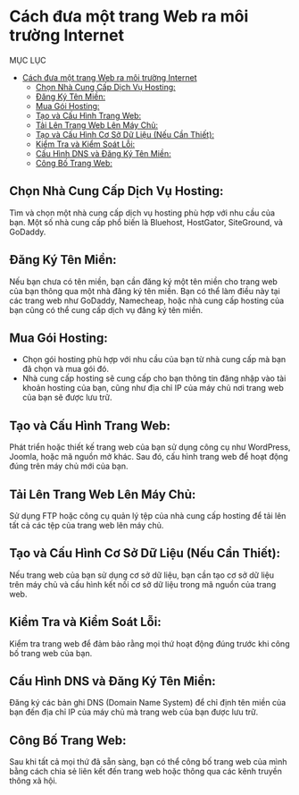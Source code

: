 # Cách đưa một trang Web ra môi trường Internet
MỤC LỤC
- [Cách đưa một trang Web ra môi trường Internet](#cách-đưa-một-trang-web-ra-môi-trường-internet)
  - [Chọn Nhà Cung Cấp Dịch Vụ Hosting:](#chọn-nhà-cung-cấp-dịch-vụ-hosting)
  - [Đăng Ký Tên Miền:](#đăng-ký-tên-miền)
  - [Mua Gói Hosting:](#mua-gói-hosting)
  - [Tạo và Cấu Hình Trang Web:](#tạo-và-cấu-hình-trang-web)
  - [Tải Lên Trang Web Lên Máy Chủ:](#tải-lên-trang-web-lên-máy-chủ)
  - [Tạo và Cấu Hình Cơ Sở Dữ Liệu (Nếu Cần Thiết):](#tạo-và-cấu-hình-cơ-sở-dữ-liệu-nếu-cần-thiết)
  - [Kiểm Tra và Kiểm Soát Lỗi:](#kiểm-tra-và-kiểm-soát-lỗi)
  - [Cấu Hình DNS và Đăng Ký Tên Miền:](#cấu-hình-dns-và-đăng-ký-tên-miền)
  - [Công Bố Trang Web:](#công-bố-trang-web)

## Chọn Nhà Cung Cấp Dịch Vụ Hosting:
Tìm và chọn một nhà cung cấp dịch vụ hosting phù hợp với nhu cầu của bạn. Một số nhà cung cấp phổ biến là Bluehost, HostGator, SiteGround, và GoDaddy.

## Đăng Ký Tên Miền:
Nếu bạn chưa có tên miền, bạn cần đăng ký một tên miền cho trang web của bạn thông qua một nhà đăng ký tên miền. Bạn có thể làm điều này tại các trang web như GoDaddy, Namecheap, hoặc nhà cung cấp hosting của bạn cũng có thể cung cấp dịch vụ đăng ký tên miền.

## Mua Gói Hosting:
- Chọn gói hosting phù hợp với nhu cầu của bạn từ nhà cung cấp mà bạn đã chọn và mua gói đó.
- Nhà cung cấp hosting sẽ cung cấp cho bạn thông tin đăng nhập vào tài khoản hosting của bạn, cũng như địa chỉ IP của máy chủ nơi trang web của bạn sẽ được lưu trữ.

## Tạo và Cấu Hình Trang Web:
Phát triển hoặc thiết kế trang web của bạn sử dụng công cụ như WordPress, Joomla, hoặc mã nguồn mở khác. Sau đó, cấu hình trang web để hoạt động đúng trên máy chủ mới của bạn.

## Tải Lên Trang Web Lên Máy Chủ:
Sử dụng FTP hoặc công cụ quản lý tệp của nhà cung cấp hosting để tải lên tất cả các tệp của trang web lên máy chủ.

## Tạo và Cấu Hình Cơ Sở Dữ Liệu (Nếu Cần Thiết):
Nếu trang web của bạn sử dụng cơ sở dữ liệu, bạn cần tạo cơ sở dữ liệu trên máy chủ và cấu hình kết nối cơ sở dữ liệu trong mã nguồn của trang web.

## Kiểm Tra và Kiểm Soát Lỗi:
Kiểm tra trang web để đảm bảo rằng mọi thứ hoạt động đúng trước khi công bố trang web của bạn.

## Cấu Hình DNS và Đăng Ký Tên Miền:
Đăng ký các bản ghi DNS (Domain Name System) để chỉ định tên miền của bạn đến địa chỉ IP của máy chủ mà trang web của bạn được lưu trữ.

## Công Bố Trang Web:
Sau khi tất cả mọi thứ đã sẵn sàng, bạn có thể công bố trang web của mình bằng cách chia sẻ liên kết đến trang web hoặc thông qua các kênh truyền thông xã hội.